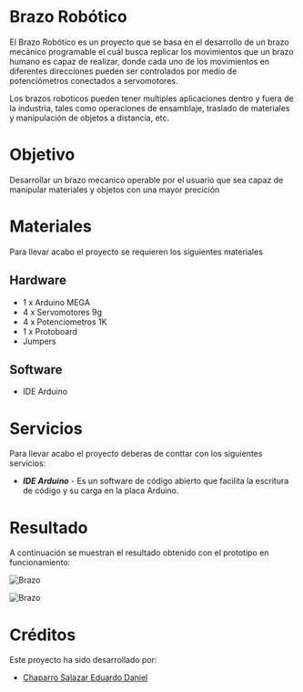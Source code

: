 # Brazo Robótico

El Brazo Robótico es un proyecto que se basa en el desarrollo de un brazo mecánico programable el cuál busca replicar los movimientos que un brazo humano es capaz de realizar, donde cada uno de los movimientos en diferentes direcciones pueden ser controlados por medio de potenciómetros conectados a servomotores. 

Los brazos roboticos pueden tener multiples aplicaciones dentro y fuera de la industria, tales como operaciones de ensamblaje, traslado de materiales y manipulación de objetos a distancia, etc.

# Objetivo
Desarrollar un brazo mecanico operable por el usuario que sea capaz de manipular materiales y objetos con una mayor precición 

# Materiales
Para llevar acabo el proyecto se requieren los siguientes materiales
## Hardware
- 1 x Arduino MEGA
- 4 x Servomotores 9g
- 4 x Potenciometros 1K
- 1 x Protoboard
- Jumpers

## Software
- IDE Arduino

# Servicios
Para llevar acabo el proyecto deberas de conttar con los siguientes servicios:
- ___IDE Arduino___ - Es un software de código abierto que facilita la escritura de código y su carga en la placa Arduino.

# Resultado
A continuación se muestran el resultado obtenido con el prototipo en funcionamiento:

![Brazo](https://github.com/DanielChaparro82/Imagenes/blob/main/WhatsApp%20Image%202023-11-08%20at%2010.58.41%20AM.jpeg)

![Brazo](https://github.com/DanielChaparro82/Imagenes/blob/main/WhatsApp%20Image%202023-11-08%20at%2010.58.41%20AM%20(2).jpeg)

# Créditos 
Este proyecto ha sido desarrollado por:
- [Chaparro Salazar Eduardo Daniel](https://github.com/DanielChaparro82?tab=repositories)
